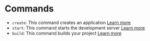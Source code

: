 # Commands

- `create`: This command creates an application [Learn more][create]
- `start`: This command starts the development server [Learn more][start]
- `build`: This command builds your project [Learn more][build]

[create]: ./create.html
[start]: ./start.html
[build]: ./build.html